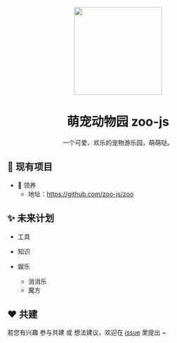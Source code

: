 <p align="center">
  <img width="200" src="https://avatars1.githubusercontent.com/u/70757173?s=200&v=4">
</p>

<h1 align="center">萌宠动物园 zoo-js</h1>

<div align="center">
  一个可爱、欢乐的宠物游乐园，萌萌哒。
</div>

## 🍭 现有项目

- 💖 领养
  - 地址：https://github.com/zoo-js/zoo

## ✨ 未来计划

- 工具

- 知识

- 娱乐
  - 消消乐
  - 魔方

## ❤️ 共建

若您有兴趣 参与共建 或 想法建议，欢迎在 [issue](https://github.com/zoo-js/welcome/issues) 里提出 ~
